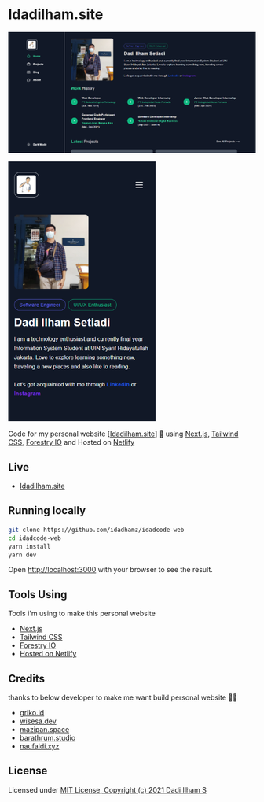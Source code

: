 # Idadilham.site

<p align="left">
  <img src="/public/assets/img/HomePage.PNG" alt='preview mobile'>
</p>
<p align="left">
  <img src="/public/assets/img/MobileHomePage.PNG" alt='preview mobile' width="300">
</p>

<p align="left">
  Code for my personal website [<a href='https://idadilham.site'>Idadilham.site</a>] 🚀 using <a href='https://nextjs.org/'>Next.js</a>, <a href='http://tailwindcss.com/'>Tailwind CSS</a>, <a href='https://forestry.io/'>Forestry IO</a> and Hosted on <a href='https://www.netlify.com/'>Netlify</a> 
</p>

## Live

- [Idadilham.site](https://idadilham.space/)

## Running locally

```bash
git clone https://github.com/idadhamz/idadcode-web
cd idadcode-web
yarn install
yarn dev
```

Open [http://localhost:3000](http://localhost:3000) with your browser to see the result.

## Tools Using

Tools i'm using to make this personal website

- [Next.js](https://nextjs.org/)
- [Tailwind CSS](https://tailwindcss.com/)
- [Forestry IO](https://forestry.io/)
- [Hosted on Netlify](https://www.netlify.com/)

## Credits

thanks to below developer to make me want build personal website 🙏😉

- [griko.id](https://griko.id/)
- [wisesa.dev](https://wisesa.dev/)
- [mazipan.space](https://mazipan.space/)
- [barathrum.studio](https://barathrum.studio/)
- [naufaldi.xyz](https://naufaldi.xyz/)

## License

Licensed under [MIT License, Copyright (c) 2021 Dadi Ilham S](./LICENSE)

